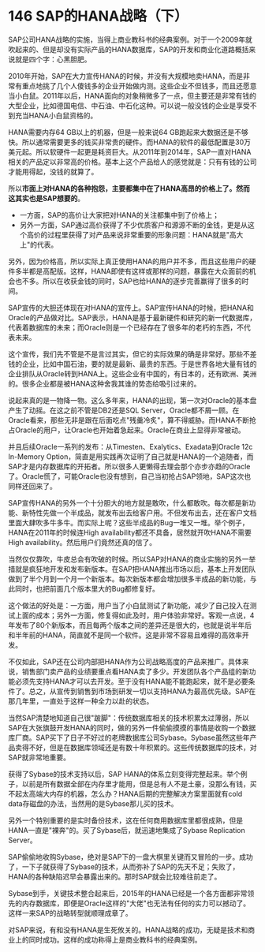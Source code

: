 # 146 SAP的HANA战略（下）

SAP公司HANA战略的实施，当得上商业教科书的经典案例。对于一个2009年就吹起来的、但是却没有实际产品的HANA数据库，SAP的开发和商业化道路概括来说就是四个字：心黑胆肥。

2010年开始，SAP在大力宣传HANA的时候，并没有大规模地卖HANA，而是非常有重点地挑了几个人傻钱多的企业开始做内测。这些企业不但钱多，而且还愿意当小白鼠。2011年以后，HANA面向的对象稍微多了一点，但主要还是非常有钱的大型企业，比如德国电信、中石油、中石化这种。可以说一般没钱的企业是享受不到充当HANA小白鼠资格的。

HANA需要内存64 GB以上的机器，但是一般来说64
GB跑起来大数据还是不够快。所以通常需要更多的钱买非常贵的硬件。而HANA的软件的最低配置是30万美元起。所以软硬件一起更是耗资巨大。从2011年到2014年，SAP一直对HANA相关的产品定以非常高的价格。基本上这个产品给人的感觉就是：只有有钱的公司才能用得起，没钱的就算了。

所以**市面上对HANA的各种抱怨，主要都集中在了HANA高昂的价格上了。然而这其实也是SAP想要的**。

-   一方面，SAP的高价让大家把对HANA的关注都集中到了价格上；
-   另外一方面，SAP通过高价获得了不少优质客户和源源不断的金钱，更是从这个高价的过程里获得了对产品来说非常重要的形象问题：HANA就是"高大上"的代表。

另外，因为价格高，所以实际上真正使用HANA的用户并不多，而且这些用户的硬件多半都是高配版。这样，HANA即使有这样或那样的问题，暴露在大众面前的机会也不多。所以在收获金钱的同时，SAP也给HANA的逐步完善赢得了很多的时间。

SAP宣传的大胆还体现在对HANA的宣传上。SAP宣传HANA的时候，把HANA和Oracle的产品做对比。SAP表示，HANA是基于最新硬件和研究的新一代数据库，代表着数据库的未来；而Oracle则是一个已经存在了很多年的老朽的东西，不代表未来。

这个宣传，我们先不管是不是言过其实，但它的实际效果的确是非常好。那些不差钱的企业，比如中国石油，要的就是最新、最贵的东西。于是世界各地大量有钱的企业排队从Oracle转到HANA上。这些企业有中国的，有日本的，还有欧洲、美洲的。很多企业都是被HANA这种舍我其谁的势态给吸引过来的。

说起来真的是一物降一物。这么多年来，HANA的出现，第一次对Oracle的基本盘产生了动摇。在这之前不管是DB2还是SQL
Server，Oracle都不屑一顾。在Oracle看来，那些无非是跟在后面吃点"残羹冷炙"，算不得威胁。而HANA不断抢占Oracle的用户，让Oracle也开始着急起来。Oracle在商业上显得非常被动。

并且后续Oracle一系列的发布：从Timesten、Exalytics、Exadata到Oracle 12c
In-Memory
Option，简直是用实践再次证明了自己就是HANA的一个追随者，而SAP才是内存数据库的开拓者。所以很多人更懒得去理会那个亦步亦趋的Oracle了。Oracle慌了，可能Oracle也没有想到，自己当初抢占SAP领地，SAP这次也同样还回来了。

SAP宣传HANA的另外一个十分胆大的地方就是敢吹，什么都敢吹。每次都是新功能、新特性先做一个半成品，就发布出去给客户用。不但发布出去，还在客户文档里面大肆吹多牛多牛。而实际上呢？这些半成品的Bug一堆又一堆。举个例子，HANA在2011年的时候连High
availability都还不具备，居然就开吹HANA不需要High
availability。然后用户们竟然还真的信了。

当然仅仅靠吹，牛皮总会有吹破的时候。所以SAP对HANA的商业实施的另外一举措就是疯狂地开发和发布新版本。在SAP把HANA推出市场以后，基本上开发团队做到了半个月到一个月一个新版本。每次新版本都会增加很多半成品的新功能，与此同时，也把前面几个版本里大的Bug都修复好。

这个做法的好处是：一方面，用户当了小白鼠测试了新功能，减少了自己投入在测试上面的成本；另外一方面，修复得如此及时，用户体验非常好。客观一点说，4年发布了80个新版本，而且每两个版本之间的差异还是很大的，也就是说半年后和半年前的HANA，简直就不是同一个软件。这是非常不容易且难得的高效率开发。

不仅如此，SAP还在公司内部把HANA作为公司战略高度的产品来推广。具体来说，销售部门卖产品的业绩要重点看HANA卖了多少。开发团队各个产品组的新功能必须先支持HANA才可以去开发。至于没有HANA能不能跑起来，就不是必要条件了。总之，从宣传到销售到市场到研发一切以支持HANA为最高优先级。SAP在那几年里，一直处于这样一种全力以赴的状态。

当然SAP清楚地知道自己很"跛脚"：传统数据库相关的技术积累太过薄弱，所以SAP在大张旗鼓开发HANA的同时，做的另外一件偷偷摸摸的事情是收购一个数据库厂商。SAP买下了日子不好过的老牌数据库公司Sybase。Sybase虽然这些年产品卖得不好，但是在数据库领域还是有数十年积累的。这些传统数据库的技术，对SAP就非常地重要。

获得了Sybase的技术支持以后，SAP
HANA的体系立刻变得完整起来。举个例子，以前是所有数据全部在内存里才能用，但是总有人不是土豪，没那么有钱，买不起太高端大内存的机器，怎么办？HANA后期的完整解决方案里面就有cold
data存磁盘的办法，当然用的是Sybase那儿买的技术。

另外一个特别重要的是实时备份技术，这在任何商用数据库里都很成熟，但是HANA一直是"裸奔"的。买了Sybase后，就迅速地集成了Sybase
Replication Server。

SAP偷偷地收购Sybase，绝对是SAP下的一盘大棋里关键而又冒险的一步。成功了，一下子就获得了Sybase的技术，从而弥补了SAP的先天不足；失败了，HANA的各种缺陷迟早会暴露出来的。那时SAP就会比较难往前走了。

Sybase到手，关键技术整合起来后，2015年的HANA已经是一个各方面都非常领先的内存数据库，即便是Oracle这样的"大佬"也无法有任何的实力可以撼动了。这样一来SAP的战略转型就顺理成章了。

对SAP来说，有和没有HANA是生死攸关的。HANA战略的成功，无疑是技术和商业上的同时成功。这样的成功称得上是商业教科书的经典案例。
